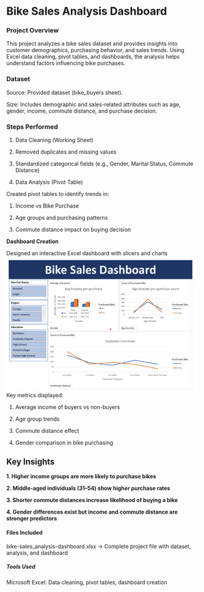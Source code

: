 <h1>Bike Sales Analysis Dashboard </h1>
<h3>Project Overview</h3> 

This project analyzes a bike sales dataset and provides insights into customer demographics, purchasing behavior, and sales trends. Using Excel data cleaning, pivot tables, and dashboards, the analysis helps understand factors influencing bike purchases.

<h3>Dataset</h3> 

Source: Provided dataset (bike_buyers sheet).

Size: Includes demographic and sales-related attributes such as age, gender, income, commute distance, and purchase decision.

<h3>Steps Performed</h3> 

1. Data Cleaning (Working Sheet)

2. Removed duplicates and missing values

3. Standardized categorical fields (e.g., Gender, Marital Status, Commute Distance)

4. Data Analysis (Pivot Table)

Created pivot tables to identify trends in:

   1. Income vs Bike Purchase

   2. Age groups and purchasing patterns

   3. Commute distance impact on buying decision

 <b>Dashboard Creation</b>

Designed an interactive Excel dashboard with slicers and charts
<img src="bike-sales-dashboard.png"></img>
Key metrics displayed:

   1. Average income of buyers vs non-buyers

   2. Age group trends

   3. Commute distance effect

   4. Gender comparison in bike purchasing

<h2><b> Key Insights </b></h2>

<b>1. Higher income groups are more likely to purchase bikes</b>

<b>2. Middle-aged individuals (31–54) show higher purchase rates</b>

<b>3. Shorter commute distances increase likelihood of buying a bike </b>

<b>4. Gender differences exist but income and commute distance are stronger predictors</b>

<h4>Files Included</h4>

bike-sales_analysis-dashboard.xlsx → Complete project file with dataset, analysis, and dashboard


<h5>Tools Used</h5> 

Microsoft Excel: Data cleaning, pivot tables, dashboard creation
